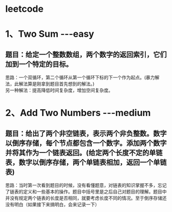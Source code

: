 # leetcode

1、Two Sum   ---easy
=====
题目：给定一个整数数组，两个数字的返回索引，它们加到一个特定的目标。
-----
思路：一个双循环，第二个循环从第一个循环下标的下一个作为起点。(暴力解法，此解法算是刚拿到题目首先想到的解法。)<br>
另一种解法：提高降低时间复杂度，增加空间复杂度。

2、Add Two Numbers   ---medium
=====
题目：给出了两个非空链表，表示两个非负整数。数字以倒序存储，每个节点都包含一个数字。添加两个数字并将其作为一个链表返回。(给定两个长度不定的单链表，数字以倒序存储，两个单链表相加，返回一个单链表)
-----
思路：当时第一次看到题目的时候，没有看懂题意，对链表的知识掌握不多，忘记了链表的定义和一些基本的操作。题目中括号里是之后自己对题目的理解。题目中并没有规定两个链表的长度是否相同，就要考虑长度不同的情况。至于倒序存储还没有明白（如果接下来搞明白，会来记录一下）

